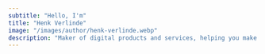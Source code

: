 ```yaml
---
subtitle: "Hello, I'm"
title: "Henk Verlinde"
image: "/images/author/henk-verlinde.webp"
description: "Maker of digital products and services, helping you make your digital business great. I'm interested in digital business building, startups, and the Jamstack."
---
```

